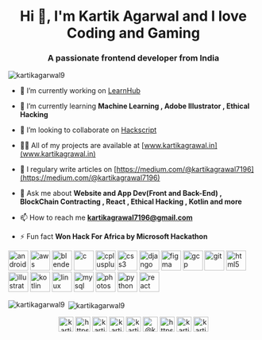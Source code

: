 <h1 align="center">Hi 👋, I'm Kartik Agarwal and I love Coding and Gaming</h1>
<h3 align="center">A passionate frontend developer from India</h3>

<p align="left"> <img src="https://komarev.com/ghpvc/?username=kartikagarwal9" alt="kartikagarwal9" /> </p>

- 🔭 I’m currently working on [LearnHub](mylearnhub.online)

- 🌱 I’m currently learning **Machine Learning , Adobe Illustrator , Ethical Hacking**

- 👯 I’m looking to collaborate on [Hackscript](hackscript.tech)

- 👨‍💻 All of my projects are available at [www.kartikagrawal.in](www.kartikagrawal.in)

- 📝 I regulary write articles on [https://medium.com/@kartikagrawal7196](https://medium.com/@kartikagrawal7196)

- 💬 Ask me about **Website and App Dev(Front and Back-End) , BlockChain Contracting , React , Ethical Hacking , Kotlin and more**

- 📫 How to reach me **kartikagrawal7196@gmail.com**

- ⚡ Fun fact **Won Hack For Africa by Microsoft Hackathon**

<p align="left"><img src="https://devicons.github.io/devicon/devicon.git/icons/android/android-original-wordmark.svg" alt="android" width="40" height="40"/> <img src="https://devicons.github.io/devicon/devicon.git/icons/amazonwebservices/amazonwebservices-original-wordmark.svg" alt="aws" width="40" height="40"/> <img src="https://download.blender.org/branding/community/blender_community_badge_white.svg" alt="blender" width="40" height="40"/> <img src="https://devicons.github.io/devicon/devicon.git/icons/c/c-original.svg" alt="c" width="40" height="40"/> <img src="https://devicons.github.io/devicon/devicon.git/icons/cplusplus/cplusplus-original.svg" alt="cplusplus" width="40" height="40"/> <img src="https://devicons.github.io/devicon/devicon.git/icons/css3/css3-original-wordmark.svg" alt="css3" width="40" height="40"/> <img src="https://devicons.github.io/devicon/devicon.git/icons/django/django-original.svg" alt="django" width="40" height="40"/> <img src="https://www.vectorlogo.zone/logos/figma/figma-icon.svg" alt="figma" width="40" height="40"/> <img src="https://www.vectorlogo.zone/logos/google_cloud/google_cloud-icon.svg" alt="gcp" width="40" height="40"/> <img src="https://www.vectorlogo.zone/logos/git-scm/git-scm-icon.svg" alt="git" width="40" height="40"/> <img src="https://devicons.github.io/devicon/devicon.git/icons/html5/html5-original-wordmark.svg" alt="html5" width="40" height="40"/> <img src="https://www.vectorlogo.zone/logos/adobe_illustrator/adobe_illustrator-icon.svg" alt="illustrator" width="40" height="40"/> <img src="https://www.vectorlogo.zone/logos/kotlinlang/kotlinlang-icon.svg" alt="kotlin" width="40" height="40"/> <img src="https://devicons.github.io/devicon/devicon.git/icons/linux/linux-original.svg" alt="linux" width="40" height="40"/> <img src="https://devicons.github.io/devicon/devicon.git/icons/mysql/mysql-original-wordmark.svg" alt="mysql" width="40" height="40"/> <img src="https://devicons.github.io/devicon/devicon.git/icons/photoshop/photoshop-plain.svg" alt="photoshop" width="40" height="40"/> <img src="https://devicons.github.io/devicon/devicon.git/icons/python/python-original.svg" alt="python" width="40" height="40"/> <img src="https://devicons.github.io/devicon/devicon.git/icons/react/react-original-wordmark.svg" alt="react" width="40" height="40"/></p>

<p><img align="left" src="https://github-readme-stats.vercel.app/api/top-langs/?username=kartikagarwal9&layout=compact" alt="kartikagarwal9" /></p>

<p>&nbsp;<img align="center" src="https://github-readme-stats.vercel.app/api?username=kartikagarwal9&show_icons=true" alt="kartikagarwal9" /></p>

<p align="center">
<a href="https://twitter.com/kartikagarwal07" target="blank"><img align="center" src="https://cdn.jsdelivr.net/npm/simple-icons@3.0.1/icons/twitter.svg" alt="kartikagarwal07" height="30" width="30" /></a>
<a href="https://linkedin.com/in/https://www.linkedin.com/in/kartikagarwal99/" target="blank"><img align="center" src="https://cdn.jsdelivr.net/npm/simple-icons@3.0.1/icons/linkedin.svg" alt="https://www.linkedin.com/in/kartikagarwal99/" height="30" width="30" /></a>
<a href="https://stackoverflow.com/users/kartik-agarwal" target="blank"><img align="center" src="https://cdn.jsdelivr.net/npm/simple-icons@3.0.1/icons/stackoverflow.svg" alt="kartik-agarwal" height="30" width="30" /></a>
<a href="https://fb.com/kartikagarwal07" target="blank"><img align="center" src="https://cdn.jsdelivr.net/npm/simple-icons@3.0.1/icons/facebook.svg" alt="kartikagarwal07" height="30" width="30" /></a>
<a href="https://instagram.com/kartik_agarwal99" target="blank"><img align="center" src="https://cdn.jsdelivr.net/npm/simple-icons@3.0.1/icons/instagram.svg" alt="kartik_agarwal99" height="30" width="30" /></a>
<a href="https://medium.com/@kartikagrawal7196" target="blank"><img align="center" src="https://cdn.jsdelivr.net/npm/simple-icons@3.0.1/icons/medium.svg" alt="@kartikagrawal7196" height="30" width="30" /></a>
<a href="https://www.youtube.com/channel/UC9Jy8gOu8oFpPgjoazznQ6A" target="blank"><img align="center" src="https://cdn.jsdelivr.net/npm/simple-icons@3.0.1/icons/youtube.svg" alt="https://www.youtube.com/channel/UC9Jy8gOu8oFpPgjoazznQ6A" height="30" width="30" /></a>
<a href="https://www.codechef.com/users/kat199" target="blank"><img align="center" src="https://cdn.jsdelivr.net/npm/simple-icons@3.1.0/icons/codechef.svg" alt="kartik agarwal" height="30" width="30" /></a>
<a href="https://www.hackerrank.com/kartikagrawal711" target="blank"><img align="center" src="https://cdn.jsdelivr.net/npm/simple-icons@3.0.1/icons/hackerrank.svg" alt="kartikagrawal711" height="30" width="30" /></a>
</p>
